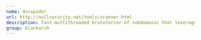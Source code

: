 ```yaml
---
name: dnsspider
url: http://nullsecurity.net/tools/scanner.html
description: fast multithreaded bruteforcer of subdomains that leverages a wordlist and/or character permutation. URL : http://nullsecurity.net/tools/scanner.html Groups : blackarch blackarch-recon blackarch-scanner
group: blackarch
---
```

